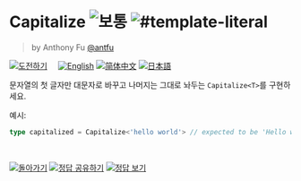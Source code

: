 <!--info-header-start--><h1>Capitalize <img src="https://img.shields.io/badge/-%EB%B3%B4%ED%86%B5-d9901a" alt="보통"/>  <img src="https://img.shields.io/badge/-%23template--literal-999" alt="#template-literal"/></h1><blockquote><p>by Anthony Fu <a href="https://github.com/antfu" target="_blank">@antfu</a></p></blockquote><p> <a href="https://www.typescriptlang.org/play?#code/PQKgUABBCM0AwQLQQMIEMAOBLALmgNlgF4CmkSilV5ARgJ4QCCAdjgBYD2zDAYgK4QAFAAE0rAGZ8AlBADEgF57ArYtycJALYZ8aVYkKqATgXLlZpiIAnJwBzdxqJcAJ44BfRwBrjEQNUzEQAB1dwDOdEQADN9oA6HRCAKD2AHfWABzUQgBkNgBxdgAOTgClNEIAftX7BgCmNgAotyQAG6Nh4hKQAPAAqAHy5gD6dEIA2tYAga4Aaq4Acg4ApYwB0NhCAEGOAO0MAXN25IzgAzuQ4dBgkEADGmLgExCQAJhAAvKiLRSslAORsJPj4HBAA7hz6+Kv7FRDAwBAkAB4zc6rrOGc0s-sAEsdThcrjd9uQRrluvcAOK4f58GiABdHADiDEHkgAY6gYQNg4HAYMYDR7jOZsDoAKzGHSuAHNgLA4MAANYcMAgYBgTmgCAAfT5-IF-IggBvRjFIiCAFXnADstEEAoeOAUg7eYLlTyIOzOVMZhAALJ0ApLYokEoAZWeL1UzFWYwgYxw+iwzBp9y2YjonLA3JVyoggBlFwAlQ4AOpYggAB5wAu436lV6heqsBorjgIJrZgBvCAAUQAjnwCAAadNvEgfCAAXwg4n0HDUEH2wiTiFJBHwJEdJDGwD4OCw+DG4LASfmaDGrc2EAA2uQ0wWPiVM9n8CVdfrdqV9uIOBwaGh9Hc8-seOvN9uKhUcxOpzgZ1mCAu9TtliueAB5R8AIUYACUd9Wn6+P3cT2e7wXrO16LnehoHGuPxbl+e7rhAh7-qeUCTkBl5zjeS73ka+ywUhgGFsBV7zmBhTYQcaCwYw+Eoee6GgbeZEQfsNCwS+NH5mhIEkYxBp7PscywSgHGoYR9E8VhzG3Ce1YACIiXR3GYeB-EkLBaYKVxxHKUx-HiLBPCaWJSmkXxK40rBMJGdOJm8cuOFsLB-zWURGGmfZBxYLBACSLniTpZk4eSsEAFJ+bZkn8UysEANLhdp7nkfs+CwQAMvFbl2UlaiwdqGUMZFK7MLBABy+USSpK4cLBj7lQFHn7BgsEAAp1YlzEZrBACKbVZcxR67p+x7IZxxkJX1-E9jJ+zGr1hU4TgsFlHNlU4XwsEAKorbpK4AG6wQAattgUHOcsEAOrHQ1LywQAGldSV0LBACaD3MUQsEAFr4QAuu6HogJGUaqoAJ02ADLjECABdNgAjNUDUZqhyoDkPcgCoE4Ar00QIArzWAATjTRYjieIEkSwAkmSlLUvodIMsAYhjOcJD6MyrJQKjGOYtiuL4oSxJjKSFJUrS9LwMAYwcPgHZYFwEwsxAIOAB6dECWIAOBOACctHOE9zJO82TAuU0zbLAEAA" target="_blank"><img src="https://img.shields.io/badge/-%EB%8F%84%EC%A0%84%ED%95%98%EA%B8%B0-3178c6?logo=typescript&logoColor=white" alt="도전하기"/></a> &nbsp;&nbsp;&nbsp; <a href="./README.md" target="_blank"><img src="https://img.shields.io/badge/-English-gray" alt="English"/></a> <a href="./README.zh-CN.md" target="_blank"><img src="https://img.shields.io/badge/-%E7%AE%80%E4%BD%93%E4%B8%AD%E6%96%87-gray" alt="简体中文"/></a>  <a href="./README.ja.md" target="_blank"><img src="https://img.shields.io/badge/-%E6%97%A5%E6%9C%AC%E8%AA%9E-gray" alt="日本語"/></a> </p><!--info-header-end-->

문자열의 첫 글자만 대문자로 바꾸고 나머지는 그대로 놔두는 `Capitalize<T>`를 구현하세요.

예시:

```ts
type capitalized = Capitalize<'hello world'> // expected to be 'Hello world'
```

<!--info-footer-start--><br>
<a href="../../README.ko.md" target="_blank"><img src="https://img.shields.io/badge/-%EB%8F%8C%EC%95%84%EA%B0%80%EA%B8%B0-grey" alt="돌아가기"/></a>
 <a href="https://tsch.js.org/110/answer/ko" target="_blank"><img src="https://img.shields.io/badge/-%EC%A0%95%EB%8B%B5%20%EA%B3%B5%EC%9C%A0%ED%95%98%EA%B8%B0-teal" alt="정답 공유하기"/></a>
 <a href="https://tsch.js.org/110/solutions" target="_blank"><img src="https://img.shields.io/badge/-%EC%A0%95%EB%8B%B5%20%EB%B3%B4%EA%B8%B0-de5a77?logo=awesome-lists&logoColor=white" alt="정답 보기"/></a> 